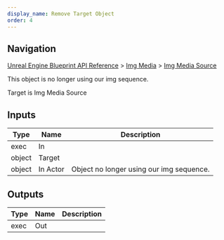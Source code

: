 ```yaml
---
display_name: Remove Target Object
order: 4
---
```

## Navigation

[Unreal Engine Blueprint API Reference](https://dev.epicgames.com/documentation/en-us/unreal-engine/BlueprintAPI) > [Img Media](https://dev.epicgames.com/documentation/en-us/unreal-engine/BlueprintAPI/ImgMedia) > [Img Media Source](https://dev.epicgames.com/documentation/en-us/unreal-engine/BlueprintAPI/ImgMedia/ImgMediaSource)

This object is no longer using our img sequence.

Target is Img Media Source

## Inputs

| Type | Name | Description |
| --- | --- | --- |
| exec | In |  |
| object | Target |  |
| object | In Actor | Object no longer using our img sequence. |

## Outputs

| Type | Name | Description |
| --- | --- | --- |
| exec | Out |  |
